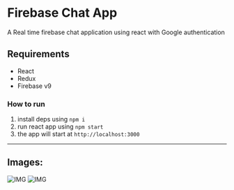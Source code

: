 # Firebase Chat App
A Real time firebase chat application using react with Google authentication

## Requirements
- React
- Redux
- Firebase v9

### How to run
1. install deps using `npm i`
2. run react app using `npm start`
3. the app will start at `http://localhost:3000`
___
## Images:
![IMG](https://github.com/SaadJamilAkhtar/Project-Images/blob/master/firechat3.png?raw=true)
![IMG](https://github.com/SaadJamilAkhtar/Project-Images/blob/master/firechat2.png?raw=true)
